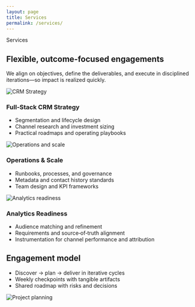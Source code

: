 ```yaml
---
layout: page
title: Services
permalink: /services/
---
```


<section class="section container">
  <div class="section-header">
    <span class="eyebrow">Services</span>
    <h2>Flexible, outcome‑focused engagements</h2>
    <p class="muted">We align on objectives, define the deliverables, and execute in disciplined iterations—so impact is realized quickly.</p>
  </div>
  <div class="grid grid-3">
    <article class="card">
      <div class="card-media">
        <img alt="CRM Strategy" src="https://images.unsplash.com/photo-1551434678-e076c223a692?q=80&w=1600&auto=format&fit=crop" />
      </div>
      <div class="card-body">
        <h3>Full‑Stack CRM Strategy</h3>
        <ul>
          <li>Segmentation and lifecycle design</li>
          <li>Channel research and investment sizing</li>
          <li>Practical roadmaps and operating playbooks</li>
        </ul>
      </div>
    </article>
    <article class="card">
      <div class="card-media">
        <img alt="Operations and scale" src="https://images.unsplash.com/photo-1521737604893-d14cc237f11d?q=80&w=1600&auto=format&fit=crop" />
      </div>
      <div class="card-body">
        <h3>Operations & Scale</h3>
        <ul>
          <li>Runbooks, processes, and governance</li>
          <li>Metadata and contact history standards</li>
          <li>Team design and KPI frameworks</li>
        </ul>
      </div>
    </article>
    <article class="card">
      <div class="card-media">
        <img alt="Analytics readiness" src="https://images.unsplash.com/photo-1554224155-6726b3ff858f?q=80&w=1600&auto=format&fit=crop" />
      </div>
      <div class="card-body">
        <h3>Analytics Readiness</h3>
        <ul>
          <li>Audience matching and refinement</li>
          <li>Requirements and source‑of‑truth alignment</li>
          <li>Instrumentation for channel performance and attribution</li>
        </ul>
      </div>
    </article>
  </div>
</section>

<section class="section section-muted">
  <div class="container">
    <div class="media">
      <div class="media-body">
        <h2>Engagement model</h2>
        <ul>
          <li>Discover → plan → deliver in iterative cycles</li>
          <li>Weekly checkpoints with tangible artifacts</li>
          <li>Shared roadmap with risks and decisions</li>
        </ul>
      </div>
      <div class="media-image">
        <img alt="Project planning" src="https://images.unsplash.com/photo-1522202176988-66273c2fd55f?q=80&w=1600&auto=format&fit=crop" />
      </div>
    </div>
  </div>
</section>
